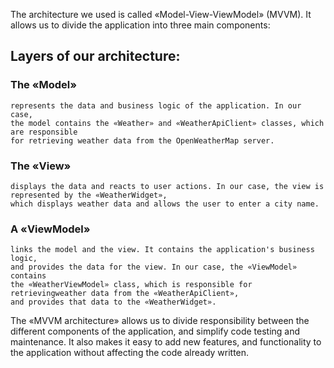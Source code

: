 The architecture we used is called «Model-View-ViewModel» (MVVM). It allows us to divide the application into three main components:

## Layers of our architecture:

### The «Model»

```
represents the data and business logic of the application. In our case,
the model contains the «Weather» and «WeatherApiClient» classes, which are responsible
for retrieving weather data from the OpenWeatherMap server.
```

### The «View»

```
displays the data and reacts to user actions. In our case, the view is represented by the «WeatherWidget»,
which displays weather data and allows the user to enter a city name.
```

### A «ViewModel»

```
links the model and the view. It contains the application's business logic,
and provides the data for the view. In our case, the «ViewModel» contains
the «WeatherViewModel» class, which is responsible for retrievingweather data from the «WeatherApiClient»,
and provides that data to the «WeatherWidget».
```

The «MVVM architecture» allows us to divide responsibility between the different components of the application,
and simplify code testing and maintenance. It also makes it easy to add new features, and functionality to the application without affecting the code already written.
